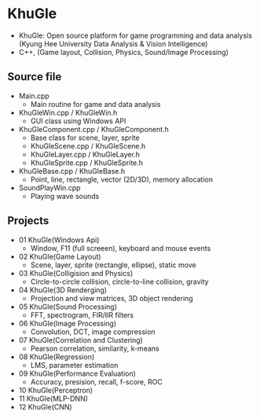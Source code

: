# KhuGle
* KhuGle: Open source platform for game programming and data analysis (Kyung Hee University Data Analysis & Vision Intelligence)
* C++, (Game layout, Collision, Physics, Sound/Image Processing)

## Source file
* Main.cpp
  + Main routine for game and data analysis
* KhuGleWin.cpp / KhuGleWin.h
  + GUI class using Windows API
* KhuGleComponent.cpp / KhuGleComponent.h
  + Base class for scene, layer, sprite
  + KhuGleScene.cpp / KhuGleScene.h
  + KhuGleLayer.cpp / KhuGleLayer.h
  + KhuGleSprite.cpp / KhuGleSprite.h
* KhuGleBase.cpp / KhuGleBase.h
  + Point, line, rectangle, vector (2D/3D), memory allocation
* SoundPlayWin.cpp
  + Playing wave sounds

## Projects
* 01 KhuGle(Windows Api)
  + Window, F11 (full screeen), keyboard and mouse events
* 02 KhuGle(Game Layout)
  + Scene, layer, sprite (rectangle, ellipse), static move
* 03 KhuGle(Colligision and Physics)
  + Circle-to-circle collision, circle-to-line collision, gravity
* 04 KhuGle(3D Renderging)
  + Projection and view matrices, 3D object rendering
* 05 KhuGle(Sound Processing)
  + FFT, spectrogram, FIR/IIR filters
* 06 KhuGle(Image Processing)
  + Convolution, DCT, image compression
* 07 KhuGle(Correlation and Clustering)
  + Pearson correlation, similarity, k-means
* 08 KhuGle(Regression)
  + LMS, parameter estimation
* 09 KhuGle(Performance Evaluation)
  + Accuracy, presision, recall, f-score, ROC
* 10 KhuGle(Perceptron)
* 11 KhuGle(MLP-DNN)
* 12 KhuGle(CNN)
